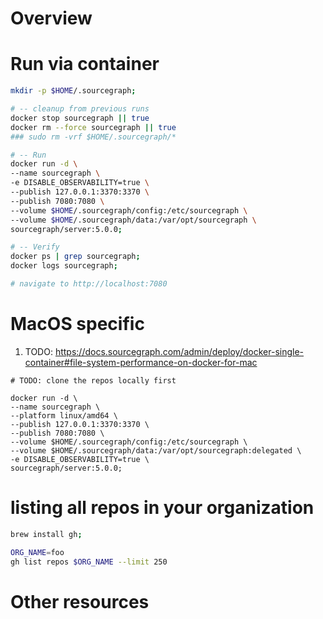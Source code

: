 # Overview


# Run via container
```bash
mkdir -p $HOME/.sourcegraph;

# -- cleanup from previous runs
docker stop sourcegraph || true
docker rm --force sourcegraph || true
### sudo rm -vrf $HOME/.sourcegraph/*

# -- Run
docker run -d \
--name sourcegraph \
-e DISABLE_OBSERVABILITY=true \
--publish 127.0.0.1:3370:3370 \
--publish 7080:7080 \
--volume $HOME/.sourcegraph/config:/etc/sourcegraph \
--volume $HOME/.sourcegraph/data:/var/opt/sourcegraph \
sourcegraph/server:5.0.0;

# -- Verify
docker ps | grep sourcegraph;
docker logs sourcegraph;

# navigate to http://localhost:7080
```


# MacOS specific
1. TODO: https://docs.sourcegraph.com/admin/deploy/docker-single-container#file-system-performance-on-docker-for-mac
```
# TODO: clone the repos locally first

docker run -d \
--name sourcegraph \
--platform linux/amd64 \
--publish 127.0.0.1:3370:3370 \
--publish 7080:7080 \
--volume $HOME/.sourcegraph/config:/etc/sourcegraph \
--volume $HOME/.sourcegraph/data:/var/opt/sourcegraph:delegated \
-e DISABLE_OBSERVABILITY=true \
sourcegraph/server:5.0.0;
```


# listing all repos in your organization
```bash
brew install gh;

ORG_NAME=foo
gh list repos $ORG_NAME --limit 250 
```

# Other resources
